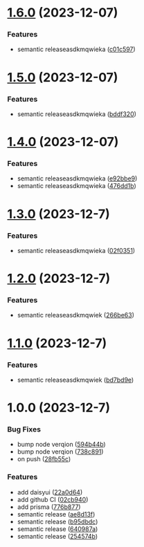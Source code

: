 # [1.6.0](https://github.com/5-2-5-equipe-2/nuit-info-2023/compare/v1.5.0...v1.6.0) (2023-12-07)


### Features

* semantic releaseasdkmqwieka ([c01c597](https://github.com/5-2-5-equipe-2/nuit-info-2023/commit/c01c5977d997586c7ebadf59d25d34d038753c65))

# [1.5.0](https://github.com/5-2-5-equipe-2/nuit-info-2023/compare/v1.4.0...v1.5.0) (2023-12-07)


### Features

* semantic releaseasdkmqwieka ([bddf320](https://github.com/5-2-5-equipe-2/nuit-info-2023/commit/bddf3200b03053d3651c64f48bfaf84a45dfcc8f))

# [1.4.0](https://github.com/5-2-5-equipe-2/nuit-info-2023/compare/v1.3.0...v1.4.0) (2023-12-07)


### Features

* semantic releaseasdkmqwieka ([e92bbe9](https://github.com/5-2-5-equipe-2/nuit-info-2023/commit/e92bbe90600f5701e9c134fa23b150cc46758d7e))
* semantic releaseasdkmqwieka ([476dd1b](https://github.com/5-2-5-equipe-2/nuit-info-2023/commit/476dd1b6e87ac174b34b0cdf01de202b32c8eb6a))

# [1.3.0](https://github.com/5-2-5-equipe-2/nuit-info-2023/compare/v1.2.0...v1.3.0) (2023-12-7)


### Features

* semantic releaseasdkmqwieka ([02f0351](https://github.com/5-2-5-equipe-2/nuit-info-2023/commit/02f0351315ea38f82e8033851d4cd409325331ae))

# [1.2.0](https://github.com/5-2-5-equipe-2/nuit-info-2023/compare/v1.1.0...v1.2.0) (2023-12-7)


### Features

* semantic releaseasdkmqwiek ([266be63](https://github.com/5-2-5-equipe-2/nuit-info-2023/commit/266be63f9c6fbea1b5fc63c8e2cca4484fa4bebe))

# [1.1.0](https://github.com/5-2-5-equipe-2/nuit-info-2023/compare/v1.0.0...v1.1.0) (2023-12-7)


### Features

* semantic releaseasdkmqwiek ([bd7bd9e](https://github.com/5-2-5-equipe-2/nuit-info-2023/commit/bd7bd9eb982d4d70ae8f913dc485721fa704e2b6))

# 1.0.0 (2023-12-7)


### Bug Fixes

* bump node verqion ([594b44b](https://github.com/5-2-5-equipe-2/nuit-info-2023/commit/594b44b4dd7b3c1069e34da41ddab0f429f313e6))
* bump node verqion ([738c891](https://github.com/5-2-5-equipe-2/nuit-info-2023/commit/738c8915824ca44e32d07be3a7dd4bfaedce6272))
* on push ([28fb55c](https://github.com/5-2-5-equipe-2/nuit-info-2023/commit/28fb55c44d9d6f451a615444520a90ac6be4a06c))


### Features

* add daisyui ([22a0d64](https://github.com/5-2-5-equipe-2/nuit-info-2023/commit/22a0d64cdff68e02bfd9b4b42bf414e4f6b930ae))
* add github CI ([02cb940](https://github.com/5-2-5-equipe-2/nuit-info-2023/commit/02cb940594226d30b195ae904f6aa688cc92fb0c))
* add prisma ([776b877](https://github.com/5-2-5-equipe-2/nuit-info-2023/commit/776b87752c11db391c990b12985af250beadf247))
* semantic release ([ae8d13f](https://github.com/5-2-5-equipe-2/nuit-info-2023/commit/ae8d13fbbfe9d2d5303928ab1827bbd4119356e1))
* semantic release ([b95dbdc](https://github.com/5-2-5-equipe-2/nuit-info-2023/commit/b95dbdcdf2c4ebdac9f156bd2fb24a46cdb6df38))
* semantic release ([640987a](https://github.com/5-2-5-equipe-2/nuit-info-2023/commit/640987a26e7a249e11e319476de15a0b85553f4c))
* semantic release ([254574b](https://github.com/5-2-5-equipe-2/nuit-info-2023/commit/254574b2660673ed8b4ddfa78abe3a5ea82b7b26))
